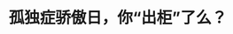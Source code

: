 ---
title: 孤独症骄傲日，你“出柜”了么？
tags: [ASD, AS, Austim]
color: danger
description: 端午安康！6月18日，不仅仅是端午节，还是孤独症骄傲日哦～
external_url: http://mp.weixin.qq.com/s?__biz=MzIyMzgyMjY5NQ==&amp;mid=2247483809&amp;idx=1&amp;sn=4ab65e49a2874379ce8c5c55c91d2478&amp;chksm=e81917a9df6e9ebfd4be65aa3454ad710f0121efdbd0c54be265f4c54b71859280251972ab98&amp;scene=27#wechat_redirect
---